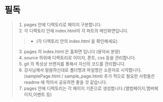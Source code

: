 # 필독
> 1. pages 안에 디렉토리로 페이지 구분합니다.
> 2. 각 디렉토리 안에 index.html이 각 파트의 메인화면입니다.
>> * (각 디렉토리 안의 index.html 을 확인해세요)
> 3. pages 의 index.html 은 홈화면 입니다 (용덕씨 분량)
> 4. source 하위에 디렉토리로 이미지, 폰트, css 등을 관리합니다.
> 5. git 의 특성상 브랜치를 통해서 자신의 코드를 관리합니다.
> 6. 강사님께서 말씀하신대로 폴더명과 파일명은 소문자로 시작합니다.(samplePage.html  / sample_page.html)
> 추가 적으로 필요한 사항들은 readme 에 적어서 공유하면 좋을 것 같습니다.
> 7. pages 안에 디렉토리는 각 페이지 기준으로 생성합니다.(앨범페이지,멤버페이지,이벤트 등)